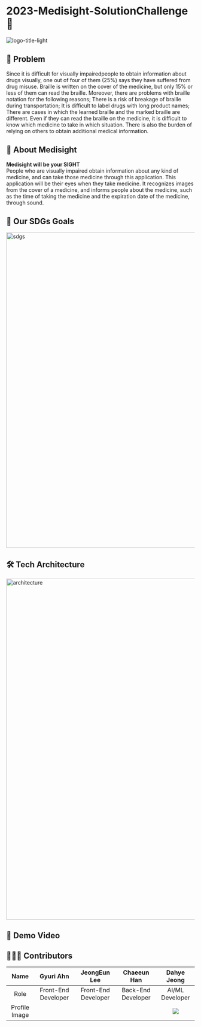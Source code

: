 # 2023-Medisight-SolutionChallenge 💊
![logo-title-light](https://user-images.githubusercontent.com/51871061/229301410-d6d41e7e-0310-4fc8-81a3-afd8905320cb.png)

## 💭 Problem

Since it is difficult for visually impairedpeople to obtain information about drugs visually, one out of four of them (25%) says they have suffered from drug misuse. Braille is written on the cover of the medicine, but only 15% or less of them can read the braille. Moreover, there are problems with braille notation for the following reasons; There is a risk of breakage of braille during transportation; It is difficult to label drugs with long product names; There are cases in which the learned braille and the marked braille are different. Even if they can read the braille on the medicine, it is difficult to know which medicine to take in which situation. There is also the burden of relying on others to obtain additional medical information.


## 💊 About Medisight

<b>Medisight will be your SIGHT</b><br>
People who are visually impaired obtain information about any kind of medicine, and can take those medicine through this application. This application will be their eyes when they take medicine. It recognizes images from the cover of a medicine, and informs people about the medicine, such as the time of taking the medicine and the expiration date of the medicine, through sound.


## 🎯 Our SDGs Goals
<img width="842" alt="sdgs" src="https://user-images.githubusercontent.com/51871061/229303909-ee0fefab-c634-4862-8acf-429923b52fb1.png">


## 🛠️ Tech Architecture
<img width="910" alt="architecture" src="https://user-images.githubusercontent.com/51871061/229303647-79d22f96-5a40-429b-b4fc-a59a0b467b0a.png">



## 🔗 Demo Video

## 

## 👩🏻‍💻 Contributors
|Name|Gyuri Ahn|JeongEun Lee |Chaeeun Han|Dahye Jeong|
|:---:|:---:|:---:|:---:|:---:|
|Role|Front-End Developer|Front-End Developer|Back-End Developer|AI/ML Developer|
|Profile Image|<img src=""/>|<img src=""/>|<img src=""/>|<img src="h"/>|

